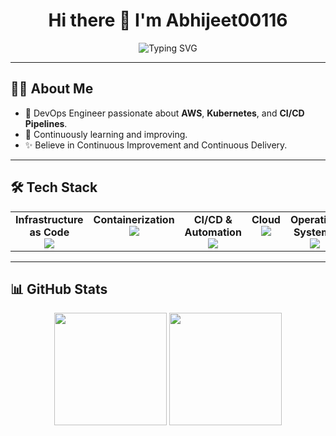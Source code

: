 <h1 align="center">Hi there 👋 I'm Abhijeet00116</h1>

<p align="center">
  <img src="https://readme-typing-svg.demolab.com?font=Fira+Code&pause=1000&center=true&vCenter=true&width=435&lines=DevOps+Engineer" alt="Typing SVG" />
</p>

---

## 👨‍💻 About Me

- 🚀 DevOps Engineer passionate about **AWS**, **Kubernetes**, and **CI/CD Pipelines**.
- 🌱 Continuously learning and improving.
- ✨ Believe in Continuous Improvement and Continuous Delivery.

---

## 🛠️ Tech Stack

<table>
  <tr>
    <td align="center" valign="top" width="20%">
      <b>Infrastructure as Code</b><br/>
      <img src="https://skillicons.dev/icons?i=terraform" />
    </td>
    <td align="center" valign="top" width="20%">
      <b>Containerization</b><br/>
      <img src="https://skillicons.dev/icons?i=docker,kubernetes" />
    </td>
    <td align="center" valign="top" width="20%">
      <b>CI/CD & Automation</b><br/>
      <img src="https://skillicons.dev/icons?i=jenkins,ansible" />
    </td>
    <td align="center" valign="top" width="20%">
      <b>Cloud</b><br/>
      <img src="https://skillicons.dev/icons?i=aws" />
    </td>
    <td align="center" valign="top" width="20%">
      <b>Operating Systems</b><br/>
      <img src="https://skillicons.dev/icons?i=redhat,ubuntu" />
    </td>
    <td align="center" valign="top" width="20%">
      <b>Monitoring</b><br/>
      <img src="https://skillicons.dev/icons?i=prometheus,grafana" />
    </td>
  </tr>
</table>

---

## 📊 GitHub Stats

<p align="center">
  <img height="180em" src="https://github-readme-stats.vercel.app/api?username=Abhijeet00116&show_icons=true&theme=radical&hide_border=true" />
  <img height="180em" src="https://github-readme-stats.vercel.app/api/top-langs/?username=Abhijeet00116&layout=compact&theme=radical&hide_border=true"/>
</p>
